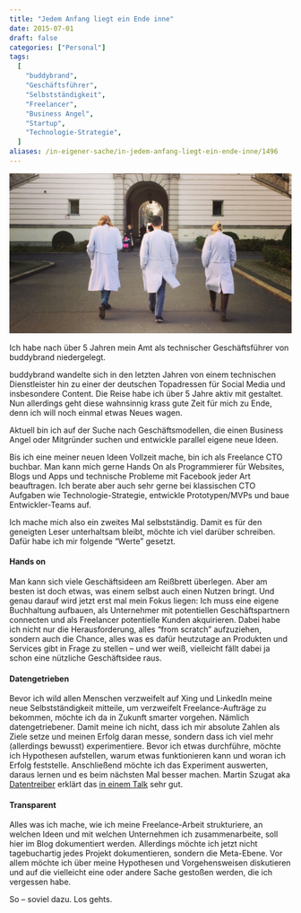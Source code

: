 ```yaml
---
title: "Jedem Anfang liegt ein Ende inne"
date: 2015-07-01
draft: false
categories: ["Personal"]
tags:
  [
    "buddybrand",
    "Geschäftsführer",
    "Selbstständigkeit",
    "Freelancer",
    "Business Angel",
    "Startup",
    "Technologie-Strategie",
  ]
aliases: /in-eigener-sache/in-jedem-anfang-liegt-ein-ende-inne/1496
---
```


![buddybrand Abschied](IMG_1826-1024x579.jpg)

Ich habe nach über 5 Jahren mein Amt als technischer Geschäftsführer von buddybrand niedergelegt.

buddybrand wandelte sich in den letzten Jahren von einem technischen Dienstleister hin zu einer der deutschen Topadressen für Social Media und insbesondere Content. Die Reise habe ich über 5 Jahre aktiv mit gestaltet. Nun allerdings geht diese wahnsinnig krass gute Zeit für mich zu Ende, denn ich will noch einmal etwas Neues wagen.

Aktuell bin ich auf der Suche nach Geschäftsmodellen, die einen Business Angel oder Mitgründer suchen und entwickle parallel eigene neue Ideen.

Bis ich eine meiner neuen Ideen Vollzeit mache, bin ich als Freelance CTO buchbar. Man kann mich gerne Hands On als Programmierer für Websites, Blogs und Apps und technische Probleme mit Facebook jeder Art beauftragen. Ich berate aber auch sehr gerne bei klassischen CTO Aufgaben wie Technologie-Strategie, entwickle Prototypen/MVPs und baue Entwickler-Teams auf.

Ich mache mich also ein zweites Mal selbstständig. Damit es für den geneigten Leser unterhaltsam bleibt, möchte ich viel darüber schreiben. Dafür habe ich mir folgende “Werte” gesetzt.

#### Hands on

Man kann sich viele Geschäftsideen am Reißbrett überlegen. Aber am besten ist doch etwas, was einem selbst auch einen Nutzen bringt. Und genau darauf wird jetzt erst mal mein Fokus liegen: Ich muss eine eigene Buchhaltung aufbauen, als Unternehmer mit potentiellen Geschäftspartnern connecten und als Freelancer potentielle Kunden akquirieren. Dabei habe ich nicht nur die Herausforderung, alles “from scratch” aufzuziehen, sondern auch die Chance, alles was es dafür heutzutage an Produkten und Services gibt in Frage zu stellen – und wer weiß, vielleicht fällt dabei ja schon eine nützliche Geschäftsidee raus.

#### Datengetrieben

Bevor ich wild allen Menschen verzweifelt auf Xing und LinkedIn meine neue Selbstständigkeit mitteile, um verzweifelt Freelance-Aufträge zu bekommen, möchte ich da in Zukunft smarter vorgehen. Nämlich datengetriebener. Damit meine ich nicht, dass ich mir absolute Zahlen als Ziele setze und meinen Erfolg daran messe, sondern dass ich viel mehr (allerdings bewusst) experimentiere. Bevor ich etwas durchführe, möchte ich Hypothesen aufstellen, warum etwas funktionieren kann und woran ich Erfolg feststelle. Anschließend möchte ich das Experiment auswerten, daraus lernen und es beim nächsten Mal besser machen. Martin Szugat aka [Datentreiber](http://datentreiber.de/) erklärt das [in einem Talk](http://de.slideshare.net/Datentreiber/vom-datengetriebenen-unternehmen-zum-datentreiber) sehr gut.

#### Transparent

Alles was ich mache, wie ich meine Freelance-Arbeit strukturiere, an welchen Ideen und mit welchen Unternehmen ich zusammenarbeite, soll hier im Blog dokumentiert werden. Allerdings möchte ich jetzt nicht tagebuchartig jedes Projekt dokumentieren, sondern die Meta-Ebene. Vor allem möchte ich über meine Hypothesen und Vorgehensweisen diskutieren und auf die vielleicht eine oder andere Sache gestoßen werden, die ich vergessen habe.

So – soviel dazu. Los gehts.
